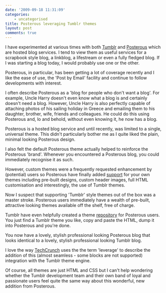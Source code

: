```yaml
---
date: '2009-09-18 11:31:09'
categories:
    - uncategorised
title: Posterous leveraging Tumblr themes
layout: post
comments: true
---
```

I have experimented at various times with both
[Tumblr](http://tumblr.com/) and [Posterous](http://posterous.com/)
which are hosted blog services. I tend to view them as useful services
for a scrapbook style blog, a linkblog, a lifestream or even a fully
fledged blog. If I was starting a blog today, I would probably use one
or the other.

Posterous, in particular, has been getting a lot of coverage recently
and I like the ease of use, the 'Post by Email' facility and continue to
follow developments with interest.

I often describe Posterous as a 'blog for people who don't want a blog'.
For example, Uncle Harry doesn't even know what a blog is and certainly
doesn't need a blog. However, Uncle Harry is also perfectly capable of
attaching photos of his sailing holiday in Greece and emailing them to
his daughter, brother, wife, friends and colleagues. He could do this
using Posterous and, lo and behold, without even knowing it, he now has
a blog.

Posterous is a hosted blog service and until recently, was limited to a
single, universal theme. This didn't particularly bother me as I quite
liked the plain, minimal looking Posterous design.

I also felt the default Posterous theme actually helped to reinforce the
Posterous 'brand'. Whenever you encountered a Posterous blog, you could
immediately recognise it as such.

However, custom themes were a frequently requested enhancement by
(potential) users so Posterous have finally added
[support](http://blog.posterous.com/posterous-theming-its-here-its-live-and-its-t)
for your own themes including pre-built designs, custom header images,
full HTML customisation and interestingly, the use of Tumblr themes.

Now I suspect that supporting 'Tumblr' style themes out of the box was a
master stroke. Posterous users immediately have a wealth of pre-built,
attractive looking themes available off the shelf, free of charge.

Tumblr have even helpfully created a theme
[repository](http://www.tumblr.com/themes/recent) for Posterous users.
You just find a Tumblr theme you like, copy and paste the HTML, dump it
into Posterous and you're done.

You now have a lovely, stylish professional looking Posterous blog that
looks identical to a lovely, stylish professional looking Tumblr blog.

I love the way
[TechCrunch](http://www.techcrunch.com/2009/09/17/posterous-adds-theme-support-continues-to-grow/)
uses the the term 'leverage' to describe the addition of this (almost
seamless - some blocks are not supported) integration with the Tumblr
theme engine.

Of course, all themes are just HTML and CSS but I can't help wondering
whether the Tumblr development team and their own band of loyal and
passionate users feel quite the same way about this wonderful, new
addition from Posterous.
